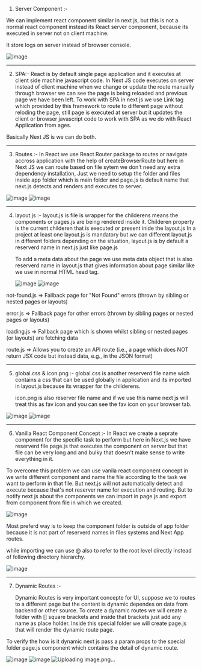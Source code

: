 1. Server Component :-

We can implement react component similar in next js, but this is not a normal react component instead its React server component, because its executed in server not on client machine.

It store logs on server instead of browser console.

![image](https://github.com/user-attachments/assets/ef7e0bc5-3b28-4242-9c60-76ce0a0118bb)

-----------------------------------------------------------------------------------------------------------------------------------------------------

2. SPA:-
     React is by default single page application and it executes at client side machine javascript code. In Next JS code executes on server instead of client machine when we change or update the route manually through browser we can see the page is being reloaded and previous page we have been left. To work with SPA in next js we use Link tag which provided by this framework to route to different page without reloding the page, still page is executed at server but it updates the client or browser javascript code to work with SPA as we do with React Application from ages.

Basically Next JS is we can do both.

-----------------------------------------------------------------------------------------------------------------------------------------------------

3. Routes :-
     In React we use React Router package to routes or navigate accross application with the help of createBrowserRoute but here in Next JS we can route based on file sytem we don't need any extra dependency installation, Just we need to setup the folder and files inside app folder which is main folder and page.js is default name that next.js detects and renders and executes to server.

![image](https://github.com/user-attachments/assets/32651784-b3d4-440a-a7e5-59f03fada03c)
![image](https://github.com/user-attachments/assets/8596e673-5fe3-4754-8ea9-c219901268cb)

-----------------------------------------------------------------------------------------------------------------------------------------------------

4. layout.js :-
     layout.js is file is wrapper for the childerens means the components or pages.js are being rendered inside it.
        Childeren property is the current childeren that is executed or present inide the layout.js
   In a project at least one layout.js is mandatory but we can different layout.js in different folders depending on the situation, layout.js is by default a reserverd name in next.js just like page.js

     To add a meta data about the page we use meta data object that is also reserverd name in layout.js that gives information about page similar like <head> we use in normal HTML head tag.

   ![image](https://github.com/user-attachments/assets/fb78fa51-a294-470b-87db-4354a359a1e2)
     ![image](https://github.com/user-attachments/assets/d216684d-984d-447c-aef0-65c85ade15ed)

not-found.js => Fallback page for "Not Found" errors (thrown by sibling or nested pages or layouts)

error.js => Fallback page for other errors (thrown by sibling pages or nested pages or layouts)

loading.js => Fallback page which is shown whilst sibling or nested pages (or layouts) are fetching data

route.js => Allows you to create an API route (i.e., a page which does NOT return JSX code but instead data, e.g., in the JSON format)

-----------------------------------------------------------------------------------------------------------------------------------------------------

5. global.css & icon.png :-
        global.css is another reserverd file name wich contains a css that can be used globally in application and its imported in layout.js because its wrapper for the childerens.

   icon.png is also reserver file name and if we use this name next js will treat this as fav icon and you can see the fav icon on your browser tab.

![image](https://github.com/user-attachments/assets/c9b69705-6af9-439e-a96f-9b1ecad5f100)
![image](https://github.com/user-attachments/assets/55466ca2-c7c1-4370-83b4-5109f473b080)

-----------------------------------------------------------------------------------------------------------------------------------------------------

6. Vanilla React Component Concept :-
        In React we create a seprate component for the specific task to perform but here in Next.js we have reserverd file page.js that executes the component on server but that file can be very long and and bulky that doesn't make sense to write everything in it.

To overcome this problem we can use vanila react component concept in we write different component and name the file according to the task we want to perform in that file. But next.js will not automatically detect and execute because that's not reserver name for execution and routing. But to notify next js about the components we can import in page.js and export from component from file in which we created.

![image](https://github.com/user-attachments/assets/bd7b5783-7113-4ea4-8899-0c233a318890)

Most preferd way is to keep the component folder is outside of app folder because it is not part of reserverd names in files systems and Next App routes.

while importing we can use @ also to refer to the root level directly instead of following directory hierarchy.

![image](https://github.com/user-attachments/assets/b083ca14-6a1e-40d7-9b4d-df4865d4a496)

-----------------------------------------------------------------------------------------------------------------------------------------------------

7. Dynamic Routes :-

     Dynamic Routes is very important concepte for UI, suppose we to routes to a different page but the content is dynamic dependes on data from backend or other source. To create a dynamic routes we will create a folder with [] square brackets and inside that brackets just add any name as place holder. Inside this special folder we will create page.js that will render the dynamic route page.

To verify the how is it dynamic next js pass a param props to the special folder page.js component which contains the detail of dynamic route.

![image](https://github.com/user-attachments/assets/aec9617c-28b8-4c2c-8ee3-2ebab6c936ae)
![image](https://github.com/user-attachments/assets/ef8872ca-d216-40f9-bd65-f63478b25c4b)
![Uploading image.png…]()




